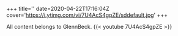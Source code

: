 +++
title=''
date=2020-04-22T17:16:04Z
cover='https://i.ytimg.com/vi/7U4AcS4gpZE/sddefault.jpg'
+++

All content belongs to GlennBeck.
{{< youtube 7U4AcS4gpZE >}}

